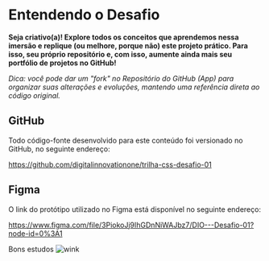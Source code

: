 # Entendendo o Desafio

**Seja criativo(a)! Explore todos os conceitos que aprendemos nessa imersão e replique (ou melhore, porque não) este projeto prático. Para isso, seu próprio repositório e, com isso, aumente ainda mais seu portfólio de projetos no GitHub!**

 

*Dica: você pode dar um "fork" no Repositório do GitHub (App) para organizar suas alterações e evoluções, mantendo uma referência direta ao código original.*

 

## **GitHub**

Todo código-fonte desenvolvido para este conteúdo foi versionado no GitHub, no seguinte endereço:

https://github.com/digitalinnovationone/trilha-css-desafio-01

 

## **Figma**

O link do protótipo utilizado no Figma está disponível no seguinte endereço:

https://www.figma.com/file/3PiokoJj9IhGDnNiWAJbz7/DIO---Desafio-01?node-id=0%3A1

Bons estudos ![wink](https://app.digitalinnovation.one/static/ckeditor/ckeditor/plugins/smiley/images/wink_smile.png)

 